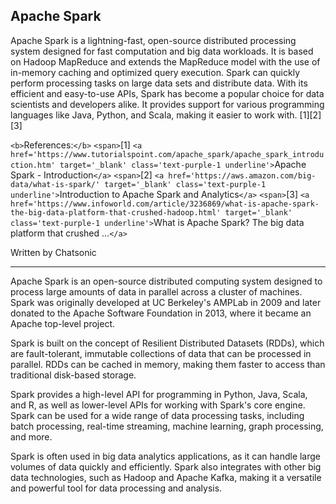 ## Apache Spark



Apache Spark is a lightning-fast, open-source distributed processing system designed for fast computation and big data workloads. It is based on Hadoop MapReduce and extends the MapReduce model with the use of in-memory caching and optimized query execution. Spark can quickly perform processing tasks on large data sets and distribute data. With its efficient and easy-to-use APIs, Spark has become a popular choice for data scientists and developers alike. It provides support for various programming languages like Java, Python, and Scala, making it easier to work with. [1][2][3]

`<b>`References:`</b>`
`<span>`[1] `<a href='https://www.tutorialspoint.com/apache_spark/apache_spark_introduction.htm' target='_blank' class='text-purple-1 underline'>`Apache Spark - Introduction`</a>`
`<span>`[2] `<a href='https://aws.amazon.com/big-data/what-is-spark/' target='_blank' class='text-purple-1 underline'>`Introduction to Apache Spark and Analytics`</a>`
`<span>`[3] `<a href='https://www.infoworld.com/article/3236869/what-is-apache-spark-the-big-data-platform-that-crushed-hadoop.html' target='_blank' class='text-purple-1 underline'>`What is Apache Spark? The big data platform that crushed ...`</a>`

Written by Chatsonic

---

Apache Spark is an open-source distributed computing system designed to process large amounts of data in parallel across a cluster of machines. Spark was originally developed at UC Berkeley's AMPLab in 2009 and later donated to the Apache Software Foundation in 2013, where it became an Apache top-level project.

Spark is built on the concept of Resilient Distributed Datasets (RDDs), which are fault-tolerant, immutable collections of data that can be processed in parallel. RDDs can be cached in memory, making them faster to access than traditional disk-based storage.

Spark provides a high-level API for programming in Python, Java, Scala, and R, as well as lower-level APIs for working with Spark's core engine. Spark can be used for a wide range of data processing tasks, including batch processing, real-time streaming, machine learning, graph processing, and more.

Spark is often used in big data analytics applications, as it can handle large volumes of data quickly and efficiently. Spark also integrates with other big data technologies, such as Hadoop and Apache Kafka, making it a versatile and powerful tool for data processing and analysis.
